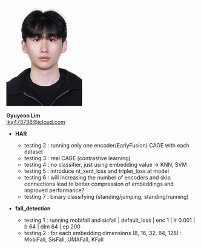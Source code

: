 <img src="./gyuyeon_lim.png" width="200px">  

**Gyuyeon Lim**  
lky473736@icloud.com

- **HAR**
    - testing 2 : running only one encoder(EarlyFusion) CAGE with each dataset
    - testing 3 : real CAGE (contrastive learning)
    - testing 4 : no classifier, just using embedding value -> KNN, SVM
    - testing 5 : introduce nt_xent_loss and triplet_loss at model
    - testing 6 : will increasing the number of encoders and skip connections lead to better compression of embeddings and improved performance?
    - testing 7 : binary classifying (standing/jumping, standing/running)

- **fall_detection**
    - testing 1 : running mobifall and sisfall | default_loss | enc 1 | lr 0.001 | b 64 | dim 64 | ep 200
    - testing 2 : for each embedding dimensions (8, 16, 32, 64, 128) : MobiFall, SisFall, UMAFall, KFall
